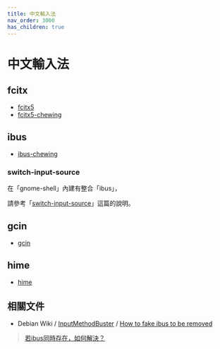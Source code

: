 ```yaml
---
title: 中文輸入法
nav_order: 3000
has_children: true
---
```



# 中文輸入法


## fcitx

* [fcitx5](https://samwhelp.github.io/note-about-ubuntu/read/subject/im/fcitx5.html)
* [fcitx5-chewing](https://samwhelp.github.io/note-about-ubuntu/read/subject/im/fcitx5/fcitx5-chewing.html)


## ibus

* [ibus-chewing](https://samwhelp.github.io/note-about-ubuntu/read/subject/im/ibus/ibus-chewing.html)


### switch-input-source

在「gnome-shell」內建有整合「ibus」，

請參考「[switch-input-source](https://samwhelp.github.io/note-about-ubuntu/read/flavours/ubuntu/adjustment/switch-input-source.html)」這篇的說明。


## gcin

* [gcin](https://samwhelp.github.io/note-about-ubuntu/read/subject/im/gcin.html)


## hime

* [hime](https://samwhelp.github.io/note-about-ubuntu/read/subject/im/hime.html)


## 相關文件

* Debian Wiki / [InputMethodBuster](https://wiki.debian.org/InputMethodBuster) / [How to fake ibus to be removed](https://wiki.debian.org/InputMethodBuster#How_to_fake_ibus_to_be_removed)

> [若ibus同時存在，如何解決？](https://samwhelp.github.io/note-about-ubuntu/read/subject/im/howto/how_to_fake_ibus_to_be_removed.html)
